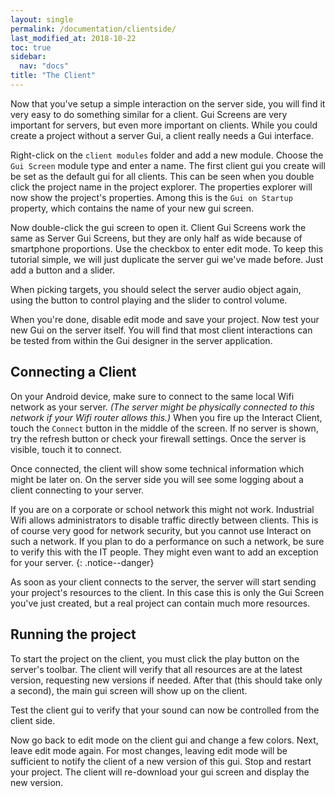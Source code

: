```yaml
---
layout: single
permalink: /documentation/clientside/
last_modified_at: 2018-10-22
toc: true
sidebar:
  nav: "docs"
title: "The Client"
---
```


Now that you've setup a simple interaction on the server side, you will find it very easy to do something similar for a client. Gui Screens are very important for servers, but even more important on clients. While you could create a project without a server Gui, a client really needs a Gui interface.

Right-click on the `client modules` folder and add a new module. Choose the `Gui Screen` module type and enter a name. The first client gui you create will be set as the default gui for all clients. This can be seen when you double click the project name in the project explorer. The properties explorer will now show the project's properties. Among this is the `Gui on Startup` property, which contains the name of your new gui screen.

Now double-click the gui screen to open it. Client Gui Screens work the same as Server Gui Screens, but they are only half as wide because of smartphone proportions. Use the checkbox to enter edit mode. To keep this tutorial simple, we will just duplicate the server gui we've made before. Just add a button and a slider.

When picking targets, you should select the server audio object again, using the button to control playing and the slider to control volume.

When you're done, disable edit mode and save your project. Now test your new Gui on the server itself. You will find that most client interactions can be tested from within the Gui designer in the server application.

## Connecting a Client

On your Android device, make sure to connect to the same local Wifi network as your server. _(The server might be physically connected to this network if your Wifi router allows this.)_ When you fire up the Interact Client, touch the `Connect` button in the middle of the screen. If no server is shown, try the refresh button or check your firewall settings. Once the server is visible, touch it to connect.

Once connected, the client will show some technical information which might be later on. On the server side you will see some logging about a client connecting to your server. 

If you are on a corporate or school network this might not work. Industrial Wifi allows administrators to disable traffic directly between clients. This is of course very good for network security, but you cannot use Interact on such a network. If you plan to do a performance on such a network, be sure to verify this with the IT people. They might even want to add an exception for your server.
{: .notice--danger}

As soon as your client connects to the server, the server will start sending your project's resources to the client. In this case this is only the Gui Screen you've just created, but a real project can contain much more resources.


## Running the project

To start the project on the client, you must click the play button on the server's toolbar. The client will verify that all resources are at the latest version, requesting new versions if needed. After that (this should take only a second), the main gui screen will show up on the client.

Test the client gui to verify that your sound can now be controlled from the client side.

Now go back to edit mode on the client gui and change a few colors. Next, leave edit mode again. For most changes, leaving edit mode will be sufficient to notify the client of a new version of this gui. Stop and restart your project. The client will re-download your gui screen and display the new version.